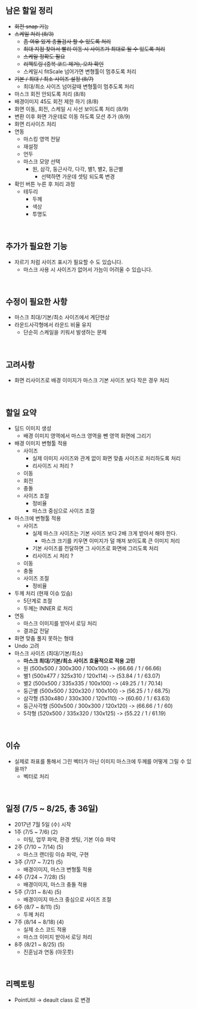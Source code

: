 ## 남은 할일 정리

- ~~회전 snap 기능~~
- ~~스케일 처리 (8/3)~~
  - ~~좀 여유 있게 충돌검사 할 수 있도록 처리~~
  - ~~최대 지점 찾아서 빨리 이동 시 사이즈가 최대로 될 수 있도록 처리~~
  - ~~스케일 정확도 필요~~
  - ~~리펙토링 (중복 코드 제거), 오차 확인~~
  - 스케일시 fitScale 넘어가면 변형툴이 멈추도록 처리
- ~~기본 / 최대 / 최소 사이즈 설정 (8/7)~~
  - 최대/최소 사이즈 넘어갈때 변형툴이 멈추도록 처리
- 마스크 회전 안되도록 처리 (8/8)
- 배경이미지 45도 회전 제한 하기 (8/8)
- 화면 이동, 회전, 스케일 시 사선 보이도록 처리 (8/9)
- 변환 이후 화면 가운데로 이동 하도록 모션 추가 (8/9)
- 화면  리사이즈 처리
- 연동
  - 마스킹 영역 전달
  - 재설정
  - 언두
  - 마스크 모양 선택
    - 원, 삼각, 둥근사각, 다각, 별1, 별2, 둥근별
      - 선택하면 가운데 셋팅 되도록 변경 
- 확인 버튼 누른 후 처리 과정
  - 테두리
    - 두께
    - 색상
    - 투명도

<br>

## 추가가 필요한 기능

- 자르기 처럼 사이즈 표시가 필요할 수 도 있습니다.
  - 마스크 사용 시 사이즈가 없어서 가늠이 어려울 수 있습니다. 

<br>

## 수정이 필요한 사항

- 마스크 최대/기본/최소 사이즈에서 계단현상
- 라운드사각형에서 라운드 비율 유지
  - 단순히 스케일을 키워서 발생하는 문제

<br>

## 고려사항 

- 화면 리사이즈로 배경 이미지가 마스크 기본 사이즈 보다 작은 경우 처리

<br>

## 할일 요약

- 딤드 이미지 생성
  - 배경 이미지 영역에서 마스크 영역을 뺀 영역 화면에 그리기
- 배경 이미지 변형툴 적용
  - 사이즈
    - 실제 이미지 사이즈와 관계 없이 화면 맞춤 사이즈로 처리하도록 처리
    - 리사이즈 시 처리 ?
  - 이동
  - 회전
  - 충돌
  - 사이즈 조절
    - 정비율
    - 마스크 중심으로 사이즈 조절
- 마스크에 변형툴 적용
  - 사이즈
    - 실제 마스크 사이즈는 기본 사이즈 보다 2배 크게 받아서 해야 한다.
      - 마스크 크기를 키우면 이미지가 덜 깨져 보이도록 큰 이미지 처리
    - 기본 사이즈를 전달하면 그 사이즈로 화면에 그리도록 처리
    - 리사이즈 시 처리 ?
  - 이동
  - 충돌
  - 사이즈 조절
    - 정비율
- 두께 처리 (현재 이슈 있슴)
  - 5단계로 조절
  - 두께는 INNER 로 처리
- 연동
  - 마스크 이미지를 받아서 로딩 처리
  - 결과값 전달
- 화면 맞춤 풀지 못하는 형태
- Undo 고려
- 마스크 사이즈 (최대/기본/최소)
  - **마스크 최대/기본/최소 사이즈 효율적으로 적용 고민**
  - 원 (500x500 / 300x300 / 100x100) -> (66.66 / 1 / 66.66)
  - 별1 (500x477 / 325x310 / 120x114) -> (53.84 / 1 / 63.07)
  - 별2 (500x500 / 335x335 / 100x100) -> (49.25 / 1 / 70.14)
  - 둥근별 (500x500 / 320x320 / 100x100) -> (56.25 / 1 / 68.75)
  - 삼각형 (530x480 / 330x300 / 120x110) -> (60.60 / 1 / 63.63)
  - 둥근사각형 (500x500 / 300x300 / 120x120) -> (66.66 / 1 / 60)
  - 5각형 (520x500 / 335x320 / 130x125) -> (55.22 / 1 / 61.19)


<br>


## 이슈

- 실제로 좌표를 통해서 그린 벡터가 아닌 이미지 마스크에 두께를 어떻게 그릴 수 있을까?
  - 벡터로 처리


<br>


## 일정 (7/5 ~ 8/25, 총 36일)

- 2017년 7월 5일 (수) 시작
- 1주 (7/5 ~ 7/6) (2)
  - 미팅, 업무 파악, 환경 셋팅, 기본 이슈 파악
- 2주 (7/10 ~ 7/14) (5)
  - 마스크 랜더링 이슈 파악, 구현
- 3주 (7/17 ~ 7/21) (5)
  - 배경이미지, 마스크 변형툴 적용
- 4주 (7/24 ~ 7/28) (5)
  - 배경이미지, 마스크 충돌 적용
- 5주 (7/31 ~ 8/4) (5)
  - 배경이미지 마스크 중심으로 사이즈 조절
- 6주 (8/7 ~ 8/11) (5)
  - 두께 처리
- 7주 (8/14 ~ 8/18) (4)
  - 실제 소스 코드 적용
  - 마스크 이미지 받아서 로딩 처리
- 8주 (8/21 ~ 8/25) (5)
  - 진훈님과 연동 (아웃풋)

<br>

## 리펙토링

- PointUtil -> deault class 로 변경
